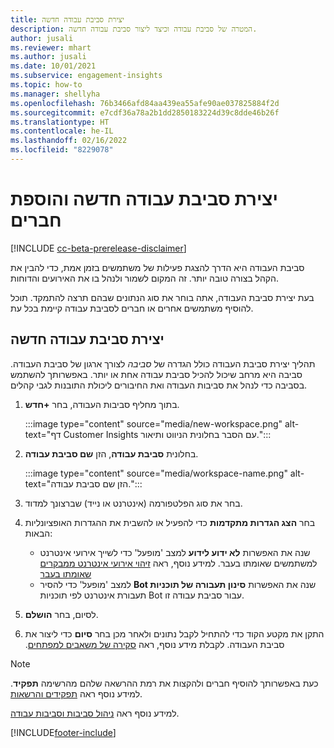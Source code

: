 ```yaml
---
title: יצירת סביבת עבודה חדשה
description: המטרה של סביבת עבודה וכיצד ליצור סביבת עבודה חדשה.
author: jusali
ms.reviewer: mhart
ms.author: jusali
ms.date: 10/01/2021
ms.subservice: engagement-insights
ms.topic: how-to
ms.manager: shellyha
ms.openlocfilehash: 76b3466afd84aa439ea55afe90ae037825884f2d
ms.sourcegitcommit: e7cdf36a78a2b1dd2850183224d39c8dde46b26f
ms.translationtype: HT
ms.contentlocale: he-IL
ms.lasthandoff: 02/16/2022
ms.locfileid: "8229078"
---
```

# <a name="create-a-new-workspace-and-add-members"></a>יצירת סביבת עבודה חדשה והוספת חברים

[!INCLUDE [cc-beta-prerelease-disclaimer](includes/cc-beta-prerelease-disclaimer.md)]

סביבת העבודה היא הדרך להצגת פעילות של משתמשים בזמן אמת, כדי להבין את הקהל בצורה טובה יותר. זה המקום לשמור ולנהל בו את האירועים והדוחות.

בעת יצירת סביבת העבודה, אתה בוחר את סוג הנתונים שבהם תרצה להתמקד. תוכל להוסיף משתמשים אחרים או חברים לסביבת עבודה קיימת בכל עת. 

## <a name="create-a-new-workspace"></a>יצירת סביבת עבודה חדשה

תהליך יצירת סביבת העבודה כולל הגדרה של *סביבה* לצורך ארגון של סביבת העבודה. סביבה היא מרחב שיכול להכיל סביבת עבודה אחת או יותר. באפשרותך להשתמש בסביבה כדי לנהל את סביבות העבודה ואת החיבורים ליכולת התובנות לגבי קהלים.

1. בתוך מחליף סביבות העבודה, בחר **+חדש**.

   :::image type="content" source="media/new-workspace.png" alt-text="דף Customer Insights עם הסבר בחלונית הניווט ותיאור.":::

1. בחלונית **סביבת עבודה**, הזן **שם סביבת עבודה**.

   :::image type="content" source="media/workspace-name.png" alt-text="הזן שם סביבת עבודה.":::

1. בחר את סוג הפלטפורמה (אינטרנט או נייד) שברצונך למדוד.

1. בחר **הצג הגדרות מתקדמות** כדי להפעיל או להשבית את ההגדרות האופציונליות הבאות:

   - שנה את האפשרות **לא ידוע לידוע** למצב 'מופעל' כדי לשייך אירועי אינטרנט למשתמשים שאומתו בעבר. למידע נוסף, ראה [זיהוי אירועי אינטרנט ממבקרים שאומתו בעבר](unknown-to-known.md)
   - שנה את האפשרות **‏‫סינון תעבורה של תוכניות Bot‬** למצב 'מופעל' כדי להסיר תעבורת אינטרנט לפי תוכניות Bot עבור סביבת עבודה זו. 

1. לסיום, בחר **הושלם**. 

1. התקן את מקטע הקוד כדי להתחיל לקבל נתונים ולאחר מכן בחר **סיום** כדי ליצור את סביבת העבודה. לקבלת מידע נוסף, ראה [סקירה של משאבים למפתחים](developer-resources.md)‬‏‫.

> [!NOTE]
> כעת באפשרותך להוסיף חברים ולהקצות את רמת ההרשאה שלהם מהרשימה **תפקיד**. למידע נוסף ראה [תפקידים והרשאות](user-roles.md). 

למידע נוסף ראה [ניהול סביבות וסביבות עבודה](manage-environments-workspaces.md).


[!INCLUDE[footer-include](../includes/footer-banner.md)]
